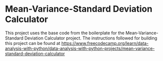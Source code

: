 # Mean-Variance-Standard Deviation Calculator

This project uses the base code from the boilerplate for the Mean-Variance-Standard Deviation Calculator project. The instructions followed for building this project can be found at https://www.freecodecamp.org/learn/data-analysis-with-python/data-analysis-with-python-projects/mean-variance-standard-deviation-calculator
